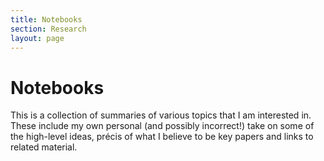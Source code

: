 ```yaml
---
title: Notebooks
section: Research
layout: page
---
```


Notebooks
=========

This is a collection of summaries of various topics that I am interested in. These include my own personal (and possibly incorrect!) take on some of the high-level ideas, précis of what I believe to be key papers and links to related material.
